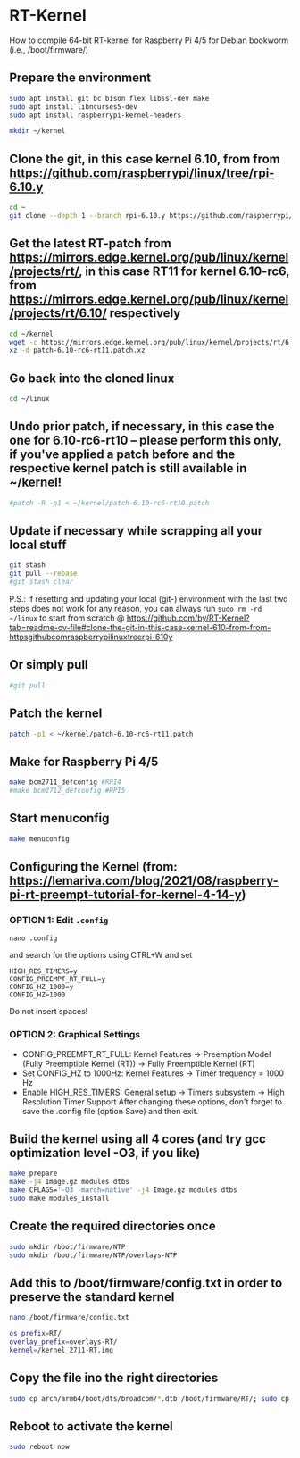 # RT-Kernel
How to compile 64-bit RT-kernel for Raspberry Pi 4/5 for Debian bookworm (i.e., /boot/firmware/)

## Prepare the environment
```bash
sudo apt install git bc bison flex libssl-dev make
sudo apt install libncurses5-dev
sudo apt install raspberrypi-kernel-headers

mkdir ~/kernel
```
## Clone the git, in this case kernel 6.10, from from https://github.com/raspberrypi/linux/tree/rpi-6.10.y
```bash
cd ~
git clone --depth 1 --branch rpi-6.10.y https://github.com/raspberrypi/linux
```
## Get the latest RT-patch from https://mirrors.edge.kernel.org/pub/linux/kernel/projects/rt/, in this case RT11 for kernel 6.10-rc6, from https://mirrors.edge.kernel.org/pub/linux/kernel/projects/rt/6.10/ respectively
```bash
cd ~/kernel
wget -c https://mirrors.edge.kernel.org/pub/linux/kernel/projects/rt/6.10/patch-6.10-rc6-rt11.patch.xz
xz -d patch-6.10-rc6-rt11.patch.xz
```
## Go back into the cloned linux
```bash
cd ~/linux
```
## Undo prior patch, if necessary, in this case the one for 6.10-rc6-rt10 – please perform this only, if you've applied a patch before and the respective kernel patch is still available in ~/kernel!
```bash
#patch -R -p1 < ~/kernel/patch-6.10-rc6-rt10.patch
```
## Update if necessary while scrapping all your local stuff
```bash
git stash
git pull --rebase
#git stash clear
```
P.S.: If resetting and updating your local (git-) environment with the last two steps does not work for any reason, you can always run `sudo rm -rd ~/linux` to start from scratch @ https://github.com/by/RT-Kernel?tab=readme-ov-file#clone-the-git-in-this-case-kernel-610-from-from-httpsgithubcomraspberrypilinuxtreerpi-610y
## Or simply pull
```bash
#git pull
```
## Patch the kernel
```bash
patch -p1 < ~/kernel/patch-6.10-rc6-rt11.patch
```
## Make for Raspberry Pi 4/5
```bash
make bcm2711_defconfig #RPI4
#make bcm2712_defconfig #RPI5
```
## Start menuconfig
```bash
make menuconfig
```
## Configuring the Kernel (from: https://lemariva.com/blog/2021/08/raspberry-pi-rt-preempt-tutorial-for-kernel-4-14-y)
### OPTION 1: Edit ```.config```
```
nano .config
```
and search for the options using CTRL+W and set
```
HIGH_RES_TIMERS=y
CONFIG_PREEMPT_RT_FULL=y
CONFIG_HZ_1000=y
CONFIG_HZ=1000
```
Do not insert spaces!

### OPTION 2: Graphical Settings 
- CONFIG_PREEMPT_RT_FULL: Kernel Features → Preemption Model (Fully Preemptible Kernel (RT)) → Fully Preemptible Kernel (RT)
- Set CONFIG_HZ to 1000Hz: Kernel Features → Timer frequency = 1000 Hz
- Enable HIGH_RES_TIMERS: General setup → Timers subsystem → High Resolution Timer Support
After changing these options, don't forget to save the .config file (option Save) and then exit.


## Build the kernel using all 4 cores (and try gcc optimization level -O3, if you like)
```bash
make prepare
make -j4 Image.gz modules dtbs
make CFLAGS='-O3 -march=native' -j4 Image.gz modules dtbs
sudo make modules_install
```
## Create the required directories once
```bash
sudo mkdir /boot/firmware/NTP
sudo mkdir /boot/firmware/NTP/overlays-NTP
```
## Add this to /boot/firmware/config.txt in order to preserve the standard kernel
```bash
nano /boot/firmware/config.txt
```

```bash
os_prefix=RT/
overlay_prefix=overlays-RT/
kernel=/kernel_2711-RT.img
```
## Copy the file ino the right directories
```bash
sudo cp arch/arm64/boot/dts/broadcom/*.dtb /boot/firmware/RT/; sudo cp arch/arm64/boot/dts/overlays/*.dtb* /boot/firmware/RT/overlays-RT/; sudo cp arch/arm64/boot/dts/overlays/README /boot/firmware/RT/overlays-RT/; sudo cp arch/arm64/boot/Image.gz /boot/firmware/kernel_2711-RT.img
```
## Reboot to activate the kernel
```bash
sudo reboot now
```
